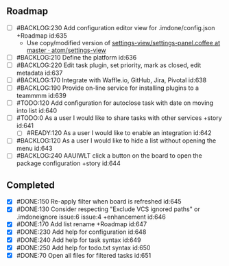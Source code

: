 Roadmap
----
- [ ] #BACKLOG:230 Add configuration editor view for .imdone/config.json +Roadmap id:635
  - Use copy/modified version of [settings-view/settings-panel.coffee at master · atom/settings-view](https://github.com/atom/settings-view/blob/master/lib/settings-panel.coffee)
- [ ] #BACKLOG:210 Define the platform id:636
- [ ] #BACKLOG:220 Edit task plugin, set priority, mark as closed, edit metadata id:637
- [ ] #BACKLOG:170 Integrate with Waffle.io, GitHub, Jira, Pivotal id:638
- [ ] #BACKLOG:190 Provide on-line service for installing plugins to a teammmm id:639
- [ ] #TODO:120 Add configuration for autoclose task with date on moving into list id:640
- [ ] #TODO:0 As a user I would like to share tasks with other services +story id:641
  - [ ] #READY:120 As a user I would like to enable an integration id:642
- [ ] #BACKLOG:120 As a user I would like to hide a list without opening the menu id:643
- [ ] #BACKLOG:240 AAUIWLT click a button on the board to open the package configuration +story id:644

Completed
----
- [x] #DONE:150 Re-apply filter when board is refreshed id:645
- [x] #DONE:130 Consider respecting "Exclude VCS ignored paths" or .imdoneignore issue:6 issue:4 +enhancement id:646
- [x] #DONE:170 Add list rename +Roadmap id:647
- [x] #DONE:230 Add help for configuration id:648
- [x] #DONE:240 Add help for task syntax id:649
- [x] #DONE:250 Add help for todo.txt syntax id:650
- [x] #DONE:70 Open all files for filtered tasks id:651

